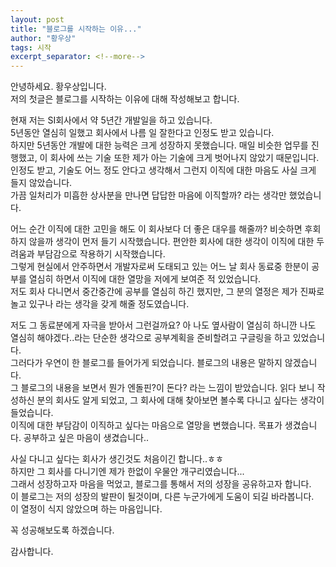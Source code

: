 ```yaml
---
layout: post
title: "블로그를 시작하는 이유..."
author: "황우상"
tags: 시작
excerpt_separator: <!--more-->
---
```


안녕하세요. 황우상입니다. <br>
저의 첫글은 블로그를 시작하는 이유에 대해 작성해보고 합니다.<!--more-->

현재 저는 SI회사에서 약 5년간 개발일을 하고 있습니다. <br>
5년동안 열심히 일했고 회사에서 나름 일 잘한다고 인정도 받고 있습니다. <br>
하지만 5년동안 개발에 대한 능력은 크게 성장하지 못했습니다. 매일 비슷한 업무를 진행했고, 이 회사에 쓰는 기술 또한 제가 아는 기술에 크게 벗어나지 않았기 때문입니다.<br>
인정도 받고, 기술도 어느 정도 안다고 생각해서 그런지 이직에 대한 마음도 사실 크게 들지 않았습니다. <br>
가끔 일처리가 미흡한 상사분을 만나면 답답한 마음에 이직할까? 라는 생각만 했었습니다. <br>

어느 순간 이직에 대한 고민을 해도 이 회사보다 더 좋은 대우를 해줄까? 비슷하면 후회하지 않을까 생각이 먼저 들기 시작했습니다. 편안한 회사에 대한 생각이 이직에 대한 두려움과 부담감으로 작용하기 시작했습니다.<br>
그렇게 현실에서 안주하면서 개발자로써 도태되고 있는 어느 날 회사 동료중 한분이 공부를 열심히 하면서 이직에 대한 열망을 저에게 보여준 적 있었습니다. <br>
저도 회사 다니면서 중간중간에 공부를 열심히 하긴 했지만, 그 분의 열정은 제가 진짜로 놀고 있구나 라는 생각을 갖게 해줄 정도였습니다. <br>

저도 그 동료분에게 자극을 받아서 그런걸까요? 아 나도 옆사람이 열심히 하니깐 나도 열심히 해야겠다..라는 단순한 생각으로 공부계획을 준비할려고 구글링을 하고 있었습니다.<br>
그러다가 우연이 한 블로그를 들어가게 되었습니다. 블로그의 내용은 말하지 않겠습니다. <br>
그 블로그의 내용을 보면서 뭔가 엔돌핀?이 돈다? 라는 느낌이 받았습니다. 읽다 보니 작성하신 분의 회사도 알게 되었고, 그 회사에 대해 찾아보면 볼수록 다니고 싶다는 생각이 들었습니다.<br>
이직에 대한 부담감이 이직하고 싶다는 마음으로 열망을 변했습니다. 목표가 생겼습니다. 공부하고 싶은 마음이 생겼습니다..

사실 다니고 싶다는 회사가 생긴것도 처음이긴 합니다..ㅎㅎ<br>
하지만 그 회사를 다니기엔 제가 한없이 우물안 개구리였습니다...<br>
그래서 성장하고자 마음을 먹었고, 블로그를 통해서 저의 성장을 공유하고자 합니다. <br>
이 블로그는 저의 성장의 발판이 될것이며, 다른 누군가에게 도움이 되길 바라봅니다.<br>
이 열정이 식지 않았으며 하는 마음입니다.<br>

꼭 성공해보도록 하겠습니다.

감사합니다.
